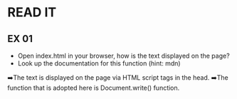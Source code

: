 # READ IT
## EX 01
* Open index.html in your browser, how is the text displayed on the page?
* Look up the documentation for this function (hint: mdn)

➡️The text is displayed on the page via HTML script tags in the head.
➡️The function that is adopted here is Document.write() function.
